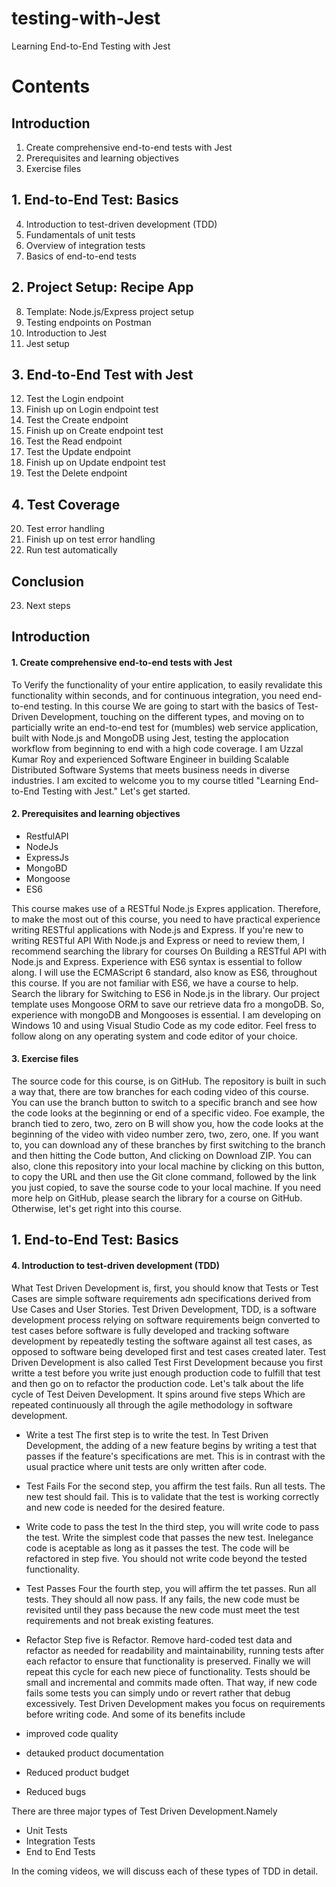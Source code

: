 # testing-with-Jest
Learning End-to-End Testing with Jest

# Contents

## Introduction
1. Create comprehensive end-to-end tests with Jest
2. Prerequisites and learning objectives
3. Exercise files

## 1. End-to-End Test: Basics
4. Introduction to test-driven development (TDD)
5. Fundamentals of unit tests
6. Overview of integration tests
7. Basics of end-to-end tests

## 2. Project Setup: Recipe App
8. Template: Node.js/Express project setup
9. Testing endpoints on Postman
10. Introduction to Jest
11. Jest setup

## 3. End-to-End Test with Jest
12. Test the Login endpoint
13. Finish up on Login endpoint test
14. Test the Create endpoint
15. Finish up on Create endpoint test
16. Test the Read endpoint
17. Test the Update endpoint
18. Finish up on Update endpoint test
19. Test the Delete endpoint

## 4. Test Coverage
20. Test error handling
21. Finish up on test error handling
22. Run test automatically

## Conclusion
23. Next steps

## Introduction

#### 1. Create comprehensive end-to-end tests with Jest
To Verify the functionality of your entire application, to easily revalidate this functionality within seconds, and for continuous integration, you need end-to-end testing. In this course We are going to start with the basics of Test-Driven Development, touching on the different types, and moving on to particially write an end-to-end test for (mumbles) web service application, built with Node.js and MongoDB using Jest, testing the applocation workflow from beginning to end with a high code coverage. I am Uzzal Kumar Roy and experienced Software Engineer in building Scalable Distributed Software Systems that meets business needs in diverse industries. I am excited to welcome you to my course titled "Learning End-to-End Testing with Jest." Let's get started.

#### 2. Prerequisites and learning objectives
- RestfulAPI
- NodeJs
- ExpressJs
- MongoBD
- Mongoose
- ES6

This course makes use of a RESTful Node.js Expres application.
Therefore, to make the most out of this course, you need to have practical experience
writing RESTful applications with Node.js and Express. If you're new to writing RESTful API
With Node.js and Express or need to review them, I recommend searching the library for courses On Building a RESTful API with Node.js and Express.
Experience with ES6 syntax is essential to follow along. I will use the ECMAScript 6 standard,
also know as ES6, throughout this course. If you are not familiar with ES6, we have a course to help.
Search the library for Switching to ES6 in Node.js in the library.
Our project template uses Mongoose ORM to save our retrieve data fro a mongoDB.
So, experience with mongoDB and Mongooses is essential. I am developing on Windows 10 and using Visual Studio Code as my code editor.
Feel fress to follow along on any operating system and code editor of your choice.

#### 3. Exercise files
The source code for this course, is on GitHub. The repository is built in such a way that, 
there are tow branches for each coding video of this course.
You can use the branch button to switch to a specific branch
and see how the code looks at the beginning or end of a specific video.
Foe example, the branch tied to zero, two, zero on B will show you, how the code
looks at the beginning of the video with video number zero, two, zero, one.
If you want to, you can download any of these branches by first switching to the branch
and then hitting the Code button, And clicking on Download ZIP.
You can also, clone this repository into your local machine
by clicking on this button, to copy the URL and then use the Git clone command,
followed by the link you just copied, to save the sourse code to your local machine.
If you need more help on GitHub, please search the library for a course on GitHub.
Otherwise, let's get right into this course.

## 1. End-to-End Test: Basics

#### 4. Introduction to test-driven development (TDD)
What Test Driven Development is, first, you should know that Tests or Test Cases
are simple software requirements adn specifications derived from Use Cases and User Stories.
Test Driven Development, TDD, is a software development process relying on software requirements
beign converted to test cases before software is fully developed and tracking software development by
repeatedly testing the software against all test cases, as opposed to software being developed first
and test cases created later.
Test Driven Development is also called Test First Development because you first writte a test
before you write just enough production code to fulfill that test
and then go on to refactor the production code.
Let's talk about the life cycle of Test Deiven Development. It spins around five steps
Which are repeated continuously all through the agile methodology in software development.
- Write a test
The first step is to write the test. In Test Driven Development, the adding of a new feature begins by writing a test that passes if the feature's specifications are met.
This is in contrast with the usual practice where unit tests are only written after code.
- Test Fails
For the second step, you affirm the test fails. Run all tests. The new test should fail.
This is to validate that the test is working correctly and new code is needed for the desired feature.
- Write code to pass the test
In the third step, you will write code to pass the test. Write the simplest code that passes the new test.
Inelegance code is aceptable as long as it passes the test. The code will be refactored in step five.
You should not write code beyond the tested functionality.
- Test Passes
Four the fourth step, you will affirm the tet passes. Run all tests.
They should all now pass. If any fails, the new code must be revisited until they pass because the new code must meet the test requirements
and not break existing features.
- Refactor
Step five is Refactor. Remove hard-coded test data and refactor as needed for readability and maintainability, running tests after each refactor
to ensure that functionality is preserved.
Finally we will repeat this cycle for each new piece of functionality.
Tests should be small and incremental and commits made often. That way, if new code fails some tests
you can simply undo or revert rather that debug excessively.
Test Driven Development makes you focus on requirements before writing code. And some of its benefits include 

- improved code quality
- detauked product documentation
- Reduced product budget
- Reduced bugs

There are three major types of Test Driven Development.Namely
- Unit Tests
- Integration Tests
- End to End Tests

In the coming videos, we will discuss each of these types of TDD in detail.

